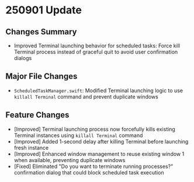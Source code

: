 # 250901 Update

## Changes Summary

- Improved Terminal launching behavior for scheduled tasks: Force kill Terminal process instead of graceful quit to avoid user confirmation dialogs

## Major File Changes

- `ScheduledTaskManager.swift`: Modified Terminal launching logic to use `killall Terminal` command and prevent duplicate windows

## Feature Changes

- [Improved] Terminal launching process now forcefully kills existing Terminal instances using `killall Terminal` command
- [Improved] Added 1-second delay after killing Terminal before launching fresh instance
- [Improved] Enhanced window management to reuse existing window 1 when available, preventing duplicate windows
- [Fixed] Eliminated "Do you want to terminate running processes?" confirmation dialog that could block scheduled task execution